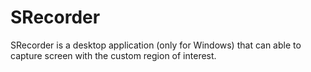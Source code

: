 # SRecorder

SRecorder is a desktop application (only for Windows) that can able to capture screen with the custom region of interest.
